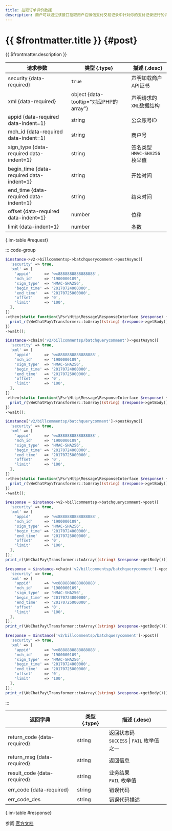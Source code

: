 ```yaml
---
title: 拉取订单评价数据
description: 商户可以通过该接口拉取用户在微信支付交易记录中针对你的支付记录进行的评价内容。商户可结合商户系统逻辑对该内容数据进行存储、分析、展示、客服回访以及其他使用。如商户业务对评价内容有依赖，可主动引导用户进入微信支付交易记录进行评价。
---
```


# {{ $frontmatter.title }} {#post}

{{ $frontmatter.description }}

| 请求参数 | 类型 {.type} | 描述 {.desc}
| --- | --- | ---
| security {data-required} | `true` | 声明加载商户API证书
| xml {data-required} | object {data-tooltip="对应PHP的array"} | 声明请求的`XML`数据结构
| appid {data-required data-indent=1} | string | 公众账号ID
| mch_id {data-required data-indent=1} | string | 商户号
| sign_type {data-required data-indent=1} | string | 签名类型<br/>`HMAC-SHA256` 枚举值
| begin_time {data-required data-indent=1} | string | 开始时间
| end_time {data-required data-indent=1} | string | 结束时间
| offset {data-required data-indent=1} | number | 位移
| limit {data-indent=1} | number | 条数

{.im-table #request}

::: code-group

```php [异步纯链式]
$instance->v2->billcommentsp->batchquerycomment->postAsync([
  'security' => true,
  'xml' => [
    'appid'      => 'wx8888888888888888',
    'mch_id'     => '1900000109',
    'sign_type'  => 'HMAC-SHA256',
    'begin_time' => '20170724000000',
    'end_time'   => '20170725000000',
    'offset'     => '0',
    'limit'      => '100',
  ],
])
->then(static function(\Psr\Http\Message\ResponseInterface $response) {
  print_r(\WeChatPay\Transformer::toArray((string) $response->getBody()));
})
->wait();
```

```php [异步声明式]
$instance->chain('v2/billcommentsp/batchquerycomment')->postAsync([
  'security' => true,
  'xml' => [
    'appid'      => 'wx8888888888888888',
    'mch_id'     => '1900000109',
    'sign_type'  => 'HMAC-SHA256',
    'begin_time' => '20170724000000',
    'end_time'   => '20170725000000',
    'offset'     => '0',
    'limit'      => '100',
  ],
])
->then(static function(\Psr\Http\Message\ResponseInterface $response) {
  print_r(\WeChatPay\Transformer::toArray((string) $response->getBody()));
})
->wait();
```

```php [异步属性式]
$instance['v2/billcommentsp/batchquerycomment']->postAsync([
  'security' => true,
  'xml' => [
    'appid'      => 'wx8888888888888888',
    'mch_id'     => '1900000109',
    'sign_type'  => 'HMAC-SHA256',
    'begin_time' => '20170724000000',
    'end_time'   => '20170725000000',
    'offset'     => '0',
    'limit'      => '100',
  ],
])
->then(static function(\Psr\Http\Message\ResponseInterface $response) {
  print_r(\WeChatPay\Transformer::toArray((string) $response->getBody()));
})
->wait();
```

```php [同步纯链式]
$response = $instance->v2->billcommentsp->batchquerycomment->post([
  'security' => true,
  'xml' => [
    'appid'      => 'wx8888888888888888',
    'mch_id'     => '1900000109',
    'sign_type'  => 'HMAC-SHA256',
    'begin_time' => '20170724000000',
    'end_time'   => '20170725000000',
    'offset'     => '0',
    'limit'      => '100',
  ],
]);
print_r(\WeChatPay\Transformer::toArray((string) $response->getBody()));
```

```php [同步声明式]
$response = $instance->chain('v2/billcommentsp/batchquerycomment')->post([
  'security' => true,
  'xml' => [
    'appid'      => 'wx8888888888888888',
    'mch_id'     => '1900000109',
    'sign_type'  => 'HMAC-SHA256',
    'begin_time' => '20170724000000',
    'end_time'   => '20170725000000',
    'offset'     => '0',
    'limit'      => '100',
  ],
]);
print_r(\WeChatPay\Transformer::toArray((string) $response->getBody()));
```

```php [同步属性式]
$response = $instance['v2/billcommentsp/batchquerycomment']->post([
  'security' => true,
  'xml' => [
    'appid'      => 'wx8888888888888888',
    'mch_id'     => '1900000109',
    'sign_type'  => 'HMAC-SHA256',
    'begin_time' => '20170724000000',
    'end_time'   => '20170725000000',
    'offset'     => '0',
    'limit'      => '100',
  ],
]);
print_r(\WeChatPay\Transformer::toArray((string) $response->getBody()));
```

:::

| 返回字典 | 类型 {.type} | 描述 {.desc}
| --- | --- | ---
| return_code {data-required} | string | 返回状态码<br/>`SUCCESS` \| `FAIL` 枚举值之一
| return_msg {data-required} | string | 返回信息
| result_code {data-required} | string | 业务结果<br/>`FAIL` 枚举值
| err_code {data-required} | string | 错误代码
| err_code_des | string | 错误代码描述

{.im-table #response}

参阅 [官方文档](https://pay.weixin.qq.com/doc/v2/merchant/4014326528)
